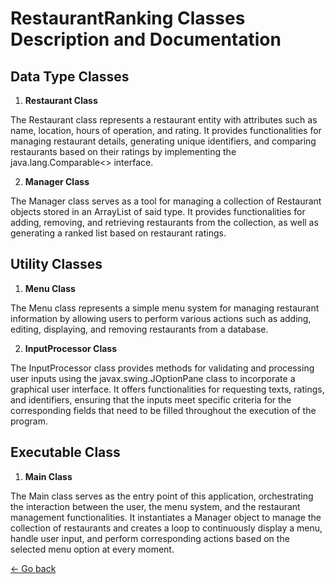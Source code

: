 # RestaurantRanking Classes Description and Documentation

## Data Type Classes

1. **Restaurant Class**

The Restaurant class represents a restaurant entity with attributes such as name, location, hours of operation, and rating. It provides functionalities for managing restaurant details, generating unique identifiers, and comparing restaurants based on their ratings by implementing the java.lang.Comparable<> interface.

2. **Manager Class**

The Manager class serves as a tool for managing a collection of Restaurant objects stored in an ArrayList of said type. It provides functionalities for adding, removing, and retrieving restaurants from the collection, as well as generating a ranked list based on restaurant ratings.

## Utility Classes

1. **Menu Class**

The Menu class represents a simple menu system for managing restaurant information by allowing users to perform various actions such as adding, editing, displaying, and removing restaurants from a database.

2. **InputProcessor Class**

The InputProcessor class provides methods for validating and processing user inputs using the javax.swing.JOptionPane class to incorporate a graphical user interface. It offers functionalities for requesting texts, ratings, and identifiers, ensuring that the inputs meet specific criteria for the corresponding fields that need to be filled throughout the execution of the program.

## Executable Class

1. **Main Class**

The Main class serves as the entry point of this application, orchestrating the interaction between the user, the menu system, and the restaurant management functionalities. It instantiates a Manager object to manage the collection of restaurants and creates a loop to continuously display a menu, handle user input, and perform corresponding actions based on the selected menu option at every moment.

[<- Go back](/README.md)
